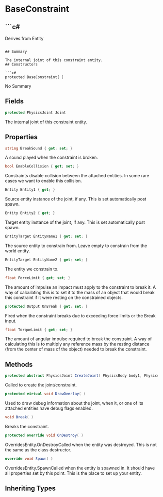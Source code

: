# BaseConstraint

## ```c#
Derives from Entity
```

## Summary

The internal joint of this constraint entity.
## Constructors

```c#
protected BaseConstraint( ) 
```
No Summary
## Fields

```c#
protected PhysicsJoint Joint
```
The internal joint of this constraint entity.
## Properties

```c#
string BreakSound { get; set; } 
```
A sound played when the constraint is broken.
```c#
bool EnableCollision { get; set; } 
```
Constraints disable collision between the attached entities. In some rare cases we want to enable this collision.
```c#
Entity Entity1 { get; } 
```
Source entity instance of the joint, if any. This is set automatically post spawn.
```c#
Entity Entity2 { get; } 
```
Target entity instance of the joint, if any. This is set automatically post spawn.
```c#
EntityTarget EntityName1 { get; set; } 
```
The source entity to constrain from. Leave empty to constrain from the world entity.
```c#
EntityTarget EntityName2 { get; set; } 
```
The entity we constrain to.
```c#
float ForceLimit { get; set; } 
```
The amount of impulse an impact must apply to the constraint to break it. A way of calculating this is to set it to the mass of an object that would break this constraint if it were resting on the constrained objects.
```c#
protected Output OnBreak { get; set; } 
```
Fired when the constraint breaks due to exceeding force limits or the Break input.
```c#
float TorqueLimit { get; set; } 
```
The amount of angular impulse required to break the constraint. A way of calculating this is to multiply any reference mass by the resting distance (from the center of mass of the object) needed to break the constraint.
## Methods

```c#
protected abstract PhysicsJoint CreateJoint( PhysicsBody body1, PhysicsBody body2) 
```
Called to create the joint/constraint.
```c#
protected virtual void DrawOverlay( ) 
```
Used to draw debug information about the joint, when it, or one of its attached entities have debug flags enabled.
```c#
void Break( ) 
```
Breaks the constraint.
```c#
protected override void OnDestroy( ) 
```
OverridesEntity.OnDestroyCalled when the entity was destroyed. This is not the same as the class destructor.
```c#
override void Spawn( ) 
```
OverridesEntity.SpawnCalled when the entity is spawned in. It should have all properties set by this point.
This is the place to set up your entity.
## Inheriting Types

